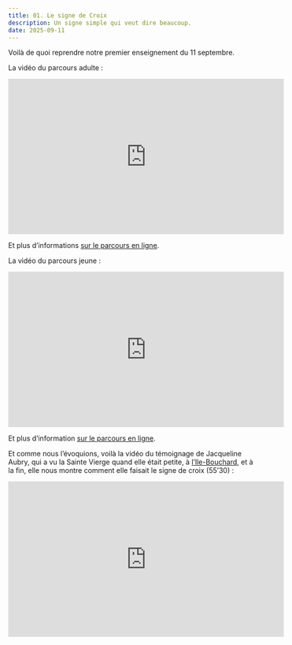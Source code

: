 ```yaml
---
title: 01. Le signe de Croix
description: Un signe simple qui veut dire beaucoup.
date: 2025-09-11
---
```

Voilà de quoi reprendre notre premier enseignement du 11 septembre.

La vidéo du parcours adulte :

<iframe width="560" height="315" src="https://www.youtube.com/embed/jrfmIKynoac?si=FxRZDEvRc6aKWHCs" title="YouTube video player" frameborder="0" allow="accelerometer; clipboard-write; encrypted-media; gyroscope; picture-in-picture; web-share" referrerpolicy="strict-origin-when-cross-origin" allowfullscreen></iframe>

Et plus d’informations [sur le parcours en ligne](https://academy.lamourvaincra.com/quest/01).

La vidéo du parcours jeune :

<iframe width="560" height="315" src="https://www.youtube.com/embed/Nt8aAwYm_4E?si=tWEz7wW0ElaIMcQg" title="YouTube video player" frameborder="0" allow="accelerometer; clipboard-write; encrypted-media; gyroscope; picture-in-picture; web-share" referrerpolicy="strict-origin-when-cross-origin" allowfullscreen></iframe>

Et plus d’information [sur le parcours en ligne](https://academy.lamourvaincra.com/quest/101).

Et comme nous l’évoquions, voilà la vidéo du témoignage de Jacqueline Aubry, qui a vu la Sainte Vierge quand elle était petite, à [l’Ile-Bouchard](https://www.ilebouchard.com), et à la fin, elle nous montre comment elle faisait le signe de croix (55’30) :

<iframe width="560" height="315" src="https://www.youtube.com/embed/cEGxpT9my-M?si=QRBWP36CzJbnsopY" title="YouTube video player" frameborder="0" allow="accelerometer; clipboard-write; encrypted-media; gyroscope; picture-in-picture; web-share" referrerpolicy="strict-origin-when-cross-origin" allowfullscreen></iframe>

